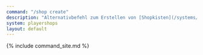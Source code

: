 ```yaml
---
command: "/shop create"
description: "Alternativbefehl zum Erstellen von [Shopkisten](/systems/shops). Schaue die platzierte Kiste an und halte dabei das Item in der Hand, welches du handeln möchtest."
system: playershops
layout: default
---
```

{% include command_site.md %}

